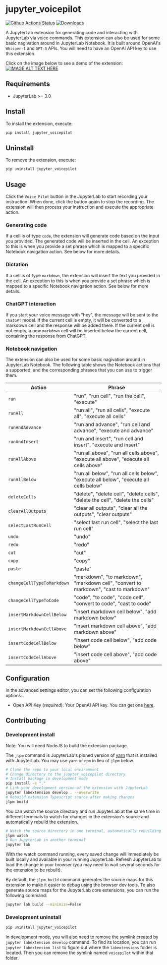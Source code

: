 # jupyter_voicepilot

[![Github Actions Status](https://github.com/JovanVeljanoski/jupyter-voicepilot/workflows/Build/badge.svg)](https://github.com/JovanVeljanoski/jupyter-voicepilot/actions/workflows/build.yml)
[![Downloads](https://static.pepy.tech/badge/jupyter-voicepilot/month)](https://pepy.tech/project/jupyter-voicepilot)

A JupyterLab extension for generating code and interacting with JupyterLab via voice commands. This extension can also be used for some basic nagivation around in JupyterLab Notebook. It is built around OpenAI's `Whisper-1` and `GPT-3` APIs. You will need to have an OpenAI API key to use this extension.

Click on the image below to see a demo of the extension:
[![IMAGE ALT TEXT HERE](https://img.youtube.com/vi/JlHnDm4oUgA/maxresdefault.jpg)](https://www.youtube.com/watch?v=JlHnDm4oUgA)

## Requirements

- JupyterLab >= 3.0

## Install

To install the extension, execute:

```bash
pip install jupyter_voicepilot
```

## Uninstall

To remove the extension, execute:

```bash
pip uninstall jupyter_voicepilot
```

## Usage

Click the `Voice Pilot` button in the JupyterLab to start recording your instruction. When done, click the button again to stop the recording. The extension will then process your instruction and execute the appropriate action.

### Generating code

If a cell is of type `code`, the extension will generate code based on the input you provided.
The generated code will be inserted in the cell. An exception to this is when you provide a set phrase which is mapped to a specific Notebook navigation action. See below for more details.

### Dictation

If a cell is of type `markdown`, the extension will insert the text you provided in the cell.
An exception to this is when you provide a set phrase which is mapped to a specific Notebook navigation action. See below for more details.

### ChatGPT interaction

If you start your voice message with "hey", the message will be sent to the `ChatGPT` model.
If the current cell is empty, it will be converted to a markdown cell and the response will be added there. If the current cell is not empty, a new `markdown` cell will be inserted below the current cell, containing the response from ChatGPT.

### Notebook navigation

The extension can also be used for some basic nagivation around in JupyterLab Notebook. The following table shows the Notebook actions that a supported, and the corresponding phrases that you can use to trigger them.

| Action                     | Phrase                                                                                 |
| -------------------------- | -------------------------------------------------------------------------------------- |
| `run`                      | "run", "run cell", "run the cell", "execute"                                           |
| `runAll`                   | "run all", "run all cells", "execute all", "execute all cells"                         |
| `runAndAdvance`            | "run and advance", "run cell and advance", "execute and advance"                       |
| `runAndInsert`             | "run and insert", "run cell and insert", "execute and insert"                          |
| `runAllAbove`              | "run all above", "run all cells above", "execute all above", "execute all cells above" |
| `runAllBelow`              | "run all below", "run all cells below", "execute all below", "execute all cells below" |
| `deleteCells`              | "delete", "delete cell", "delete cells", "delete the cell", "delete the cells"         |
| `clearAllOutputs`          | "clear all outputs", "clear all the outputs", "clear outputs"                          |
| `selectLastRunCell`        | "select last run cell", "select the last run cell"                                     |
| `undo`                     | "undo"                                                                                 |
| `redo`                     | "redo"                                                                                 |
| `cut`                      | "cut"                                                                                  |
| `copy`                     | "copy"                                                                                 |
| `paste`                    | "paste"                                                                                |
| `changeCellTypeToMarkdown` | "markdown", "to markdown", "markdown cell", "convert to markdown", "cast to markdown"  |
| `changeCellTypeToCode`     | "code", "to code", "code cell", "convert to code", "cast to code"                      |
| `insertMarkdownCellBelow`  | "insert markdown cell below", "add markdown below"                                     |
| `insertMarkdownCellAbove`  | "insert markdown cell above", "add markdown above"                                     |
| `insertCodeCellBelow`      | "insert code cell below", "add code below"                                             |
| `insertCodeCellAbove`      | "insert code cell above", "add code above"                                             |

## Configuration

In the advanced settings editor, you can set the following configuration options:

- Open API Key (_required_): Your OpenAI API key. You can get one [here](https://platform.openai.com/overview).

## Contributing

### Development install

Note: You will need NodeJS to build the extension package.

The `jlpm` command is JupyterLab's pinned version of
[yarn](https://yarnpkg.com/) that is installed with JupyterLab. You may use
`yarn` or `npm` in lieu of `jlpm` below.

```bash
# Clone the repo to your local environment
# Change directory to the jupyter_voicepilot directory
# Install package in development mode
pip install -e "."
# Link your development version of the extension with JupyterLab
jupyter labextension develop . --overwrite
# Rebuild extension Typescript source after making changes
jlpm build
```

You can watch the source directory and run JupyterLab at the same time in different terminals to watch for changes in the extension's source and automatically rebuild the extension.

```bash
# Watch the source directory in one terminal, automatically rebuilding when needed
jlpm watch
# Run JupyterLab in another terminal
jupyter lab
```

With the watch command running, every saved change will immediately be built locally and available in your running JupyterLab. Refresh JupyterLab to load the change in your browser (you may need to wait several seconds for the extension to be rebuilt).

By default, the `jlpm build` command generates the source maps for this extension to make it easier to debug using the browser dev tools. To also generate source maps for the JupyterLab core extensions, you can run the following command:

```bash
jupyter lab build --minimize=False
```

### Development uninstall

```bash
pip uninstall jupyter_voicepilot
```

In development mode, you will also need to remove the symlink created by `jupyter labextension develop`
command. To find its location, you can run `jupyter labextension list` to figure out where the `labextensions`
folder is located. Then you can remove the symlink named `voicepilot` within that folder.

<!-- ### Testing the extension

#### Frontend tests

This extension is using [Jest](https://jestjs.io/) for JavaScript code testing.

To execute them, execute:

```sh
jlpm
jlpm test
```

#### Integration tests

This extension uses [Playwright](https://playwright.dev/docs/intro) for the integration tests (aka user level tests).
More precisely, the JupyterLab helper [Galata](https://github.com/jupyterlab/jupyterlab/tree/master/galata) is used to handle testing the extension in JupyterLab.

More information are provided within the [ui-tests](./ui-tests/README.md) README.

### Packaging the extension

See [RELEASE](RELEASE.md) -->
